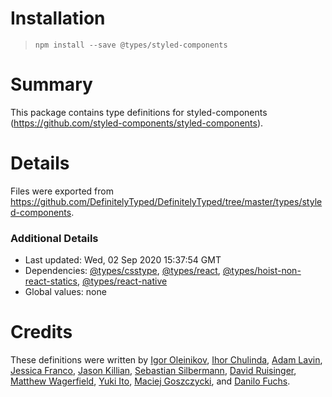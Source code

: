 # Installation
> `npm install --save @types/styled-components`

# Summary
This package contains type definitions for styled-components (https://github.com/styled-components/styled-components).

# Details
Files were exported from https://github.com/DefinitelyTyped/DefinitelyTyped/tree/master/types/styled-components.

### Additional Details
 * Last updated: Wed, 02 Sep 2020 15:37:54 GMT
 * Dependencies: [@types/csstype](https://npmjs.com/package/@types/csstype), [@types/react](https://npmjs.com/package/@types/react), [@types/hoist-non-react-statics](https://npmjs.com/package/@types/hoist-non-react-statics), [@types/react-native](https://npmjs.com/package/@types/react-native)
 * Global values: none

# Credits
These definitions were written by [Igor Oleinikov](https://github.com/Igorbek), [Ihor Chulinda](https://github.com/Igmat), [Adam Lavin](https://github.com/lavoaster), [Jessica Franco](https://github.com/Jessidhia), [Jason Killian](https://github.com/jkillian), [Sebastian Silbermann](https://github.com/eps1lon), [David Ruisinger](https://github.com/flavordaaave), [Matthew Wagerfield](https://github.com/wagerfield), [Yuki Ito](https://github.com/Lazyuki), [Maciej Goszczycki](https://github.com/mgoszcz2), and [Danilo Fuchs](https://github.com/danilofuchs).
